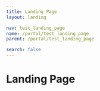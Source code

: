```yaml
---
title: Landing Page
layout: landing

nav: test_landing_page
name: /portal/test_landing_page
parent: /portal/test_landing_page

search: false
---
```


# Landing Page